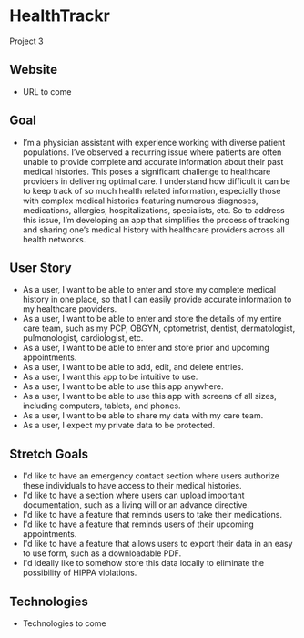 # HealthTrackr

Project 3

## Website

- URL to come

## Goal

- I’m a physician assistant with experience working with diverse patient populations. I’ve observed a recurring issue where patients are often unable to provide complete and accurate information about their past medical histories. This poses a significant challenge to healthcare providers in delivering optimal care. I understand how difficult it can be to keep track of so much health related information, especially those with complex medical histories featuring numerous diagnoses, medications, allergies, hospitalizations, specialists, etc. So to address this issue, I’m developing an app that simplifies the process of tracking and sharing one’s medical history with healthcare providers across all health networks. 

## User Story

- As a user, I want to be able to enter and store my complete medical history in one place, so that I can easily provide accurate information to my healthcare providers.
- As a user, I want to be able to enter and store the details of my entire care team, such as my PCP, OBGYN, optometrist, dentist, dermatologist, pulmonologist, cardiologist, etc.
- As a user, I want to be able to enter and store prior and upcoming appointments.
- As a user, I want to be able to add, edit, and delete entries.
- As a user, I want this app to be intuitive to use.
- As a user, I want to be able to use this app anywhere.
- As a user, I want to be able to use this app with screens of all sizes, including computers, tablets, and phones.
- As a user, I want to be able to share my data with my care team.
- As a user, I expect my private data to be protected.

## Stretch Goals

- I'd like to have an emergency contact section where users authorize these individuals to have access to their medical histories.
- I'd like to have a section where users can upload important documentation, such as a living will or an advance directive.
- I'd like to have a feature that reminds users to take their medications.
- I'd like to have a feature that reminds users of their upcoming appointments.
- I'd like to have a feature that allows users to export their data in an easy to use form, such as a downloadable PDF.
- I'd ideally like to somehow store this data locally to eliminate the possibility of HIPPA violations.

## Technologies

- Technologies to come